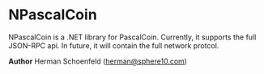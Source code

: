 # NPascalCoin

NPascalCoin is a .NET library for PascalCoin. Currently, it supports the full JSON-RPC api. In future, it will contain the full network protcol.

**Author**
Herman Schoenfeld (herman@sphere10.com)